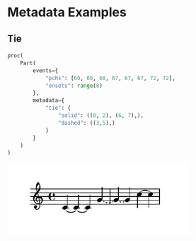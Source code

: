 # Metadata Examples

## Tie
```python
proc(
    Part(
        events={
            "pchs": [60, 60, 60, 67, 67, 67, 72, 72],
            "onsets": range(8)
        },
        metadata={
            "tie": {
                "solid": ((0, 2), (6, 7),),
                "dashed": ((3,5),)
            }
        }
    )
)
```
![tie example](./jpg/tie0.jpg)
